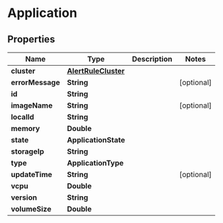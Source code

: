 

# Application


## Properties

Name | Type | Description | Notes
------------ | ------------- | ------------- | -------------
**cluster** | [**AlertRuleCluster**](AlertRuleCluster.md) |  | 
**errorMessage** | **String** |  |  [optional]
**id** | **String** |  | 
**imageName** | **String** |  |  [optional]
**localId** | **String** |  | 
**memory** | **Double** |  | 
**state** | **ApplicationState** |  | 
**storageIp** | **String** |  | 
**type** | **ApplicationType** |  | 
**updateTime** | **String** |  |  [optional]
**vcpu** | **Double** |  | 
**version** | **String** |  | 
**volumeSize** | **Double** |  | 



